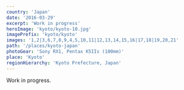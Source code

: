```yaml
---
country: 'Japan'
date: '2016-03-29'
excerpt: 'Work in progress'
heroImage: 'kyoto/kyoto-10.jpg'
imagePrefix: 'kyoto/kyoto'
images: '1,2|3,6,7,8,9,4,5,10,11|12,13,14,15,16|17,18|19,20,21'
path: '/places/kyoto-japan'
photoGear: 'Sony RX1, Pentax K5IIs (100mm)'
place: 'Kyoto'
regionHierarchy: 'Kyoto Prefecture, Japan'
---
```


Work in progress.
